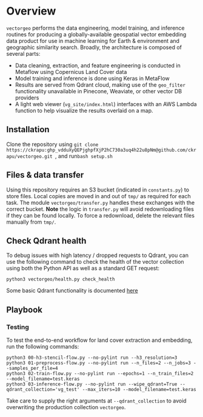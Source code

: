 # Overview
`vectorgeo` performs the data engineering, model training, and inference routines for producing a globally-available geospatial vector embedding data product for use in machine learning for Earth & environment and geographic similarity search. Broadly, the architecture is composed of several parts:

- Data cleaning, extraction, and feature engineering is conducted in Metaflow using Copernicus Land Cover data
- Model training and inference is done using Keras in MetaFlow
- Results are served from Qdrant cloud, making use of the `geo_filter` functionality unavailable in Pinecone, Weaviate, or other vector DB providers
- A light web viewer (`vg_site/index.html`) interfaces with an AWS Lambda function to help visualize the results overlaid on a map.

## Installation
Clone the repository using `git clone https://ckrapu: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@github.com/ckrapu/vectorgeo.git
`, and run`bash setup.sh`


## Files & data transfer
Using this repository requires an S3 bucket (indicated in `constants.py`) to store files. Local copies are moved in and out of `tmp/` as required for each task. The module `vectorgeo/transfer.py` handles these exchanges with the correct bucket. **Note** the logic in `transfer.py` will avoid redownloading files if they can be found locally. To force a redownload, delete the relevant files manually from `tmp/`.

## Check Qdrant health
To debug issues with high latency / dropped requests to Qdrant, you can use the following command to check the health of the vector collection using both the Python API as well as a standard GET request:

```
python3 vectorgeo/health.py check_health
```

Some basic Qdrant functionality is documented [here](https://qdrant.tech/documentation/quick-start/)

## Playbook

### Testing
To test the end-to-end workflow for land cover extraction and embedding, run the following commands:
```
python3 00-h3-stencil-flow.py --no-pylint run --h3_resolution=3
python3 01-preprocess-flow.py --no-pylint run --n_files=2 --n_jobs=3 --samples_per_file=4
python3 02-train-flow.py --no-pylint run --epochs=1 --n_train_files=2 --model_filename=test.keras
python3 03-inference-flow.py --no-pylint run --wipe_qdrant=True --qdrant_collection='vg_test' --max_iters=10 --model_filename=test.keras
```
Take care to supply the right arguments at `--qdrant_collection` to avoid overwriting the production collection `vectorgeo`.



